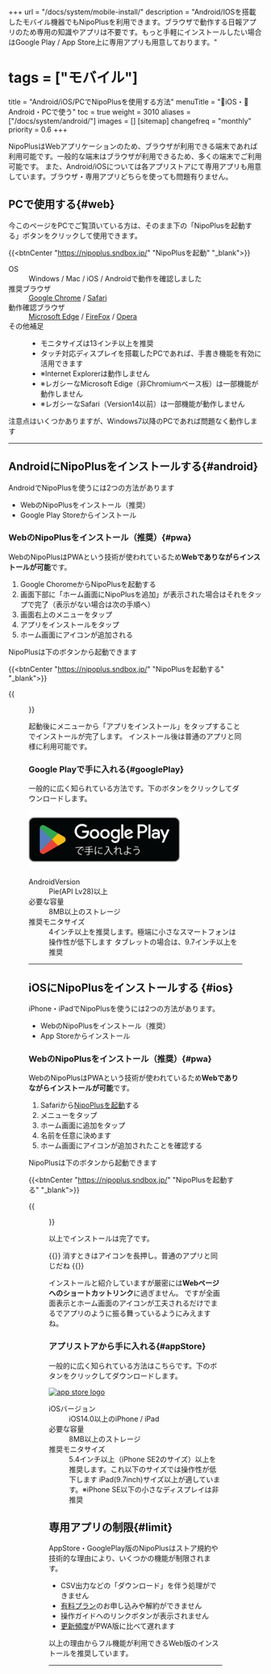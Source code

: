 +++
url = "/docs/system/mobile-install/"
description = "Android/IOSを搭載したモバイル機器でもNipoPlusを利用できます。ブラウザで動作する日報アプリのため専用の知識やアプリは不要です。もっと手軽にインストールしたい場合はGoogle Play / App Store上に専用アプリも用意しております。"
# tags = ["モバイル"]
title = "Android/iOS/PCでNipoPlusを使用する方法"
menuTitle = "🍏iOS・🤖Android・PCで使う"
toc = true
weight = 3010
aliases = ["/docs/system/android/"]
images = []
[sitemap]
  changefreq = "monthly"
  priority = 0.6
+++

NipoPlusはWebアプリケーションのため、ブラウザが利用できる端末であれば利用可能です。一般的な端末はブラウザが利用できるため、多くの端末でご利用可能です。
また、Android/iOSについては各アプリストアにて専用アプリも用意しています。ブラウザ・専用アプリどちらを使っても問題有りません。


## PCで使用する{#web}

今このページをPCでご覧頂いている方は、そのまま下の「NipoPlusを起動する」ボタンをクリックして使用できます。

{{<btnCenter "https://nipoplus.sndbox.jp/" "NipoPlusを起動" "_blank">}}


<dl class="basic">
<dt>OS</dt>
<dd>Windows / Mac / iOS / Androidで動作を確認しました</dd>
<dt>推奨ブラウザ</dt>
<dd>
<a href="https://www.google.co.jp/chrome/">Google Chrome</a> / <a href="https://www.apple.com/jp/safari/">Safari</a>
</dd>
<dt>動作確認ブラウザ</dt>
<dd>
<a href="https://www.microsoft.com/ja-jp/windows/microsoft-edge">Microsoft Edge</a> / <a href="https://www.mozilla.org/ja/firefox/new/">FireFox</a> / <a href="https://www.opera.com/ja">Opera</a>
</dd>
<dt>その他補足</dt>
<dd>
<div>
  <ul>
    <li>モニタサイズは13インチ以上を推奨</li>
    <li>タッチ対応ディスプレイを搭載したPCであれば、手書き機能を有効に活用できます</li>
    <li>※Internet Explorerは動作しません</li>
    <li>※レガシーなMicrosoft Edige（非Chromiumベース板）は一部機能が動作しません</li>
    <li>※レガシーなSafari（Version14以前）は一部機能が動作しません</li>
  </ul>
</div>
</dd>
</dl>

注意点はいくつかありますが、Windows7以降のPCであれば問題なく動作します


---

## AndroidにNipoPlusをインストールする{#android}

AndroidでNipoPlusを使うには2つの方法があります

- WebのNipoPlusをインストール（推奨）
- Google Play Storeからインストール





### WebのNipoPlusをインストール（推奨）{#pwa}

WebのNipoPlusはPWAという技術が使われているため**Webでありながらインストールが可能**です。

1. Google ChoromeからNipoPlusを起動する
1. 画面下部に「ホーム画面にNipoPlusを追加」が表示された場合はそれをタップで完了（表示がない場合は次の手順へ）
1. 画面右上のメニューをタップ
1. アプリをインストールをタップ
1. ホーム画面にアイコンが追加される

NipoPlusは下のボタンから起動できます

{{<btnCenter "https://nipoplus.sndbox.jp/" "NipoPlusを起動する" "_blank">}}

{{<figure src="android-install-pwa.png"  alt="ChoromeからPWA対応サイトを開くとインストールの通知が表示されます。ホーム画面に追加をタップするだけでインストールが完了し、ホーム画面にアイコンが追加されます。" caption="ChoromeからPWA対応サイトを開くとインストールの通知が表示されます。ホーム画面に追加をタップするだけでインストールが完了し、ホーム画面にアイコンが追加されます。" >}}


起動後にメニューから「アプリをインストール」をタップすることでインストールが完了します。
インストール後は普通のアプリと同様に利用可能です。

### Google Playで手に入れる{#googlePlay}

一般的に広く知られている方法です。下のボタンをクリックしてダウンロードします。

<div  style="max-width:300px">

[![google play](google-play-badge.png)](https://play.google.com/store/apps/details?id=jp.sndbox.nipoplus)

</div>


<dl class="basic">
  <dt>AndroidVersion</dt>
  <dd>Pie(API Lv28)以上</dd>
  <dt>必要な容量</dt>
  <dd>8MB以上のストレージ</dd>
  <dt>推奨モニタサイズ</dt>
  <dd>4インチ以上を推奨します。極端に小さなスマートフォンは操作性が低下します  タブレットの場合は、9.7インチ以上を推奨</dd>
</dl>



---

## iOSにNipoPlusをインストールする {#ios}


iPhone・iPadでNipoPlusを使うには2つの方法があります。

- WebのNipoPlusをインストール（推奨）
- App Storeからインストール

### WebのNipoPlusをインストール（推奨）{#pwa}

WebのNipoPlusはPWAという技術が使われているため**Webでありながらインストールが可能**です。

1. Safariから[NipoPlusを起動](https://nipo-plus.web.app)する
1. メニューをタップ
1. ホーム画面に追加をタップ
1. 名前を任意に決めます
1. ホーム画面にアイコンが追加されたことを確認する

NipoPlusは下のボタンから起動できます

{{<btnCenter "https://nipoplus.sndbox.jp/" "NipoPlusを起動する" "_blank">}}


{{<figure src="ios-pwa-install1.png"  alt="PWAをiOSにインストールするにはSafariを起動してインストールしたいページを開きます。その後メニューから「ホーム画面に追加」をタップします" caption="PWAをiOSにインストールするにはSafariを起動してインストールしたいページを開きます。その後メニューから「ホーム画面に追加」をタップします" >}}


以上でインストールは完了です。

{{<alice pos="right" icon="phone">}}
消すときはアイコンを長押し。普通のアプリと同じだね
{{</alice>}}

インストールと紹介していますが厳密には**Webページへのショートカットリンク**に過ぎません。
ですが全画面表示とホーム画面のアイコンが工夫されるだけでまるでアプリのように振る舞っているようにみえますね。

### アプリストアから手に入れる{#appStore}

一般的に広く知られている方法はこちらです。下のボタンをクリックしてダウンロードします。

<a href="https://apps.apple.com/jp/app/id1625797169" target="_blank"><img src="/images/apple.svg" width="300px" alt="app store logo"></a>


<dl class="basic">
  <dt>iOSバージョン</dt>
  <dd>iOS14.0以上のiPhone / iPad</dd>
  <dt>必要な容量</dt>
  <dd>8MB以上のストレージ</dd>
  <dt>推奨モニタサイズ</dt>
  <dd>5.4インチ以上（iPhone SE2のサイズ）以上を推奨します。これ以下のサイズでは操作性が低下します  iPad(9.7inch)サイズ以上が適しています。※iPhone SE以下の小さなディスプレイは非推奨</dd>
</dl>

## 専用アプリの制限{#limit}

AppStore・GooglePlay版のNipoPlusはストア規約や技術的な理由により、いくつかの機能が制限されます。


- CSV出力などの「ダウンロード」を伴う処理ができません
- [有料プラン](/docs/price/_about/#fee)のお申し込みや解約ができません
- 操作ガイドへのリンクボタンが表示されません
- [更新頻度](/docs/system/release-note/)がPWA版に比べて遅れます

以上の理由からフル機能が利用できるWeb版のインストールを推奨しています。






---

